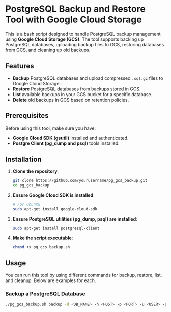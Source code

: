 # PostgreSQL Backup and Restore Tool with Google Cloud Storage

This is a bash script designed to handle PostgreSQL backup management using **Google Cloud Storage (GCS)**. The tool supports backing up PostgreSQL databases, uploading backup files to GCS, restoring databases from GCS, and cleaning up old backups.

## Features

- **Backup** PostgreSQL databases and upload compressed `.sql.gz` files to Google Cloud Storage.
- **Restore** PostgreSQL databases from backups stored in GCS.
- **List** available backups in your GCS bucket for a specific database.
- **Delete** old backups in GCS based on retention policies.

## Prerequisites

Before using this tool, make sure you have:

- **Google Cloud SDK (gsutil)** installed and authenticated.
- **Postgre Client (pg_dump and psql)** tools installed.

## Installation

1. **Clone the repository**:

    ```bash
    git clone https://github.com/yourusername/pg_gcs_backup.git
    cd pg_gcs_backup
    ```

2. **Ensure Google Cloud SDK is installed**:

    ```bash
    # For Ubuntu
    sudo apt-get install google-cloud-sdk
    ```

3. **Ensure PostgreSQL utilities (pg_dump, psql) are installed**:

    ```bash
    sudo apt-get install postgresql-client
    ```

4. **Make the script executable**:

    ```bash
    chmod +x pg_gcs_backup.sh
    ```

## Usage

You can run this tool by using different commands for backup, restore, list, and cleanup. Below are examples for each.

### Backup a PostgreSQL Database

```bash
./pg_gcs_backup.sh backup -d <DB_NAME> -h <HOST> -p <PORT> -u <USER> -p <PASSWORD> -b <GCS_BUCKET>
